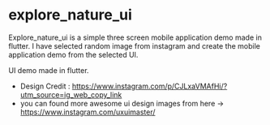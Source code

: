 # explore_nature_ui

Explore_nature_ui is a simple three screen mobile application demo made in flutter. 
I have selected random image from instagram and create the mobile application demo from the selected UI. 

UI demo made in flutter.

* Design Credit : https://www.instagram.com/p/CJLxaVMAfHi/?utm_source=ig_web_copy_link
* you can found more awesome ui design images from here -> https://www.instagram.com/uxuimaster/


